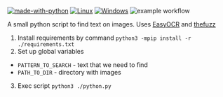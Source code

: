 [![made-with-python](https://img.shields.io/badge/Made%20with-Python-1f425f.svg)](https://www.python.org/)
[![Linux](https://svgshare.com/i/Zhy.svg)](https://svgshare.com/i/Zhy.svg)
[![Windows](https://svgshare.com/i/ZhY.svg)](https://svgshare.com/i/ZhY.svg)
![example workflow](https://github.com/eabykov/textonimages/actions/workflows/codeql.yml/badge.svg)

A small python script to find text on images. Uses [EasyOCR](https://github.com/JaidedAI/EasyOCR) and [thefuzz](https://github.com/seatgeek/thefuzz)

1. Install requirements by command `python3 -mpip install -r ./requirements.txt`
2. Set up global variables
- `PATTERN_TO_SEARCH` - text that we need to find
- `PATH_TO_DIR` - directory with images

3. Exec script `python3 ./python.py`
